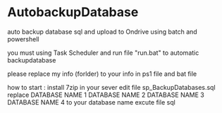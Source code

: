 # AutobackupDatabase
auto backup database sql and upload to Ondrive using batch and powershell

you must using Task Scheduler and run file "run.bat" to automatic backupdatabase

please replace my info (forlder) to your info in ps1 file and bat file

how to start :
install 7zip in your sever
edit file sp_BackupDatabases.sql replace DATABASE NAME 1 DATABASE NAME 2 DATABASE NAME 3 DATABASE NAME 4 to your database name
excute file sql


